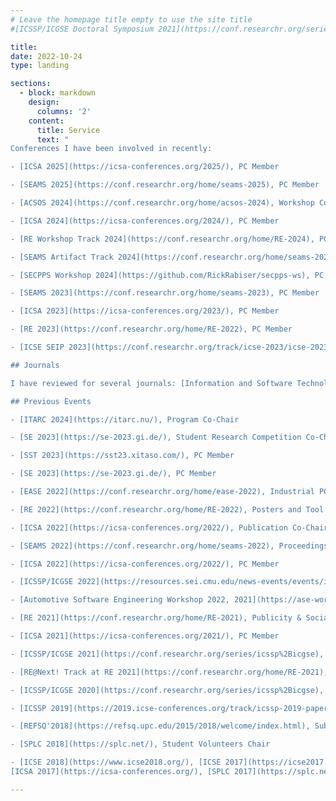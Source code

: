 ```yaml
---
# Leave the homepage title empty to use the site title
#[ICSSP/ICGSE Doctoral Symposium 2021](https://conf.researchr.org/series/icssp%2Bicgse), PC Member

title:
date: 2022-10-24
type: landing

sections:
  - block: markdown
    design:
      columns: '2'
    content:
      title: Service
      text: "
Conferences I have been involved in recently:

- [ICSA 2025](https://icsa-conferences.org/2025/), PC Member

- [SEAMS 2025](https://conf.researchr.org/home/seams-2025), PC Member

- [ACSOS 2024](https://conf.researchr.org/home/acsos-2024), Workshop Co-Chair

- [ICSA 2024](https://icsa-conferences.org/2024/), PC Member

- [RE Workshop Track 2024](https://conf.researchr.org/home/RE-2024), PC Member

- [SEAMS Artifact Track 2024](https://conf.researchr.org/home/seams-2024), PC Member

- [SECPPS Workshop 2024](https://github.com/RickRabiser/secpps-ws), PC Member

- [SEAMS 2023](https://conf.researchr.org/home/seams-2023), PC Member

- [ICSA 2023](https://icsa-conferences.org/2023/), PC Member

- [RE 2023](https://conf.researchr.org/home/RE-2022), PC Member

- [ICSE SEIP 2023](https://conf.researchr.org/track/icse-2023/icse-2023-SEIP), PC Member

## Journals

I have reviewed for several journals: [Information and Software Technology](https://www.sciencedirect.com/journal/information-and-software-technology), [Communications of the ACM](https://cacm.acm.org/), [Empirical Software Engineering](https://www.springer.com/journal/10664), [Journal of Systems & Software](https://www.journals.elsevier.com/journal-of-systems-and-software), [IEEE Software](https://www.computer.org/csdl/magazine/so), [Journal of Software: Evolution and Process](https://onlinelibrary.wiley.com/journal/20477481), [Requirements Engineering](https://link.springer.com/journal/766), ...

## Previous Events

- [ITARC 2024](https://itarc.nu/), Program Co-Chair

- [SE 2023](https://se-2023.gi.de/), Student Research Competition Co-Chair

- [SST 2023](https://sst23.xitaso.com/), PC Member

- [SE 2023](https://se-2023.gi.de/), PC Member

- [EASE 2022](https://conf.researchr.org/home/ease-2022), Industrial PC Co-Chair

- [RE 2022](https://conf.researchr.org/home/RE-2022), Posters and Tool Demo Co-Chair

- [ICSA 2022](https://icsa-conferences.org/2022/), Publication Co-Chair

- [SEAMS 2022](https://conf.researchr.org/home/seams-2022), Proceedings Chair

- [ICSA 2022](https://icsa-conferences.org/2022/), PC Member

- [ICSSP/ICGSE 2022](https://resources.sei.cmu.edu/news-events/events/icssp/), PC Member

- [Automotive Software Engineering Workshop 2022, 2021](https://ase-workshop.github.io/2022/), PC Member

- [RE 2021](https://conf.researchr.org/home/RE-2021), Publicity & Social Media Chair

- [ICSA 2021](https://icsa-conferences.org/2021/), PC Member

- [ICSSP/ICGSE 2021](https://conf.researchr.org/series/icssp%2Bicgse), PC Member

- [RE@Next! Track at RE 2021](https://conf.researchr.org/home/RE-2021), PC Member

- [ICSSP/ICGSE 2020](https://conf.researchr.org/series/icssp%2Bicgse), PC Member

- [ICSSP 2019](https://2019.icse-conferences.org/track/icssp-2019-papers), PC Member

- [REFSQ'2018](https://refsq.upc.edu/2015/2018/welcome/index.html), Sub-Reviewer

- [SPLC 2018](https://splc.net/), Student Volunteers Chair

- [ICSE 2018](https://www.icse2018.org/), [ICSE 2017](https://icse2017.gatech.edu/),
[ICSA 2017](https://icsa-conferences.org/), [SPLC 2017](https://splc.net/), Student Volunteer"

---
```

